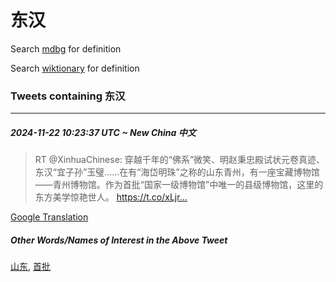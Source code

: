 # 东汉

Search [mdbg](https://www.mdbg.net/chinese/dictionary?page=worddict&wdrst=0&wdqb=东汉) for definition

Search [wiktionary](https://en.wiktionary.org/wiki/东汉) for definition

### Tweets containing 东汉

___
##### 2024-11-22 10:23:37 UTC ~ New China 中文
> RT @XinhuaChinese: 穿越千年的“佛系”微笑、明赵秉忠殿试状元卷真迹、东汉“宜子孙”玉璧……在有“海岱明珠”之称的山东青州，有一座宝藏博物馆——青州博物馆。作为首批“国家一级博物馆”中唯一的县级博物馆，这里的东方美学惊艳世人。 https://t.co/xLjr…

[Google Translation](https://translate.google.com/?hi=en&tab=TT&sl=zh-CN&tl=en&op=translate&text=RT+%40XinhuaChinese%3A+%E7%A9%BF%E8%B6%8A%E5%8D%83%E5%B9%B4%E7%9A%84%E2%80%9C%E4%BD%9B%E7%B3%BB%E2%80%9D%E5%BE%AE%E7%AC%91%E3%80%81%E6%98%8E%E8%B5%B5%E7%A7%89%E5%BF%A0%E6%AE%BF%E8%AF%95%E7%8A%B6%E5%85%83%E5%8D%B7%E7%9C%9F%E8%BF%B9%E3%80%81%E4%B8%9C%E6%B1%89%E2%80%9C%E5%AE%9C%E5%AD%90%E5%AD%99%E2%80%9D%E7%8E%89%E7%92%A7%E2%80%A6%E2%80%A6%E5%9C%A8%E6%9C%89%E2%80%9C%E6%B5%B7%E5%B2%B1%E6%98%8E%E7%8F%A0%E2%80%9D%E4%B9%8B%E7%A7%B0%E7%9A%84%E5%B1%B1%E4%B8%9C%E9%9D%92%E5%B7%9E%EF%BC%8C%E6%9C%89%E4%B8%80%E5%BA%A7%E5%AE%9D%E8%97%8F%E5%8D%9A%E7%89%A9%E9%A6%86%E2%80%94%E2%80%94%E9%9D%92%E5%B7%9E%E5%8D%9A%E7%89%A9%E9%A6%86%E3%80%82%E4%BD%9C%E4%B8%BA%E9%A6%96%E6%89%B9%E2%80%9C%E5%9B%BD%E5%AE%B6%E4%B8%80%E7%BA%A7%E5%8D%9A%E7%89%A9%E9%A6%86%E2%80%9D%E4%B8%AD%E5%94%AF%E4%B8%80%E7%9A%84%E5%8E%BF%E7%BA%A7%E5%8D%9A%E7%89%A9%E9%A6%86%EF%BC%8C%E8%BF%99%E9%87%8C%E7%9A%84%E4%B8%9C%E6%96%B9%E7%BE%8E%E5%AD%A6%E6%83%8A%E8%89%B3%E4%B8%96%E4%BA%BA%E3%80%82+https%3A%2F%2Ft.co%2FxLjr%E2%80%A6)
##### Other Words/Names of Interest in the Above Tweet
[山东](山东.md), [首批](首批.md)
